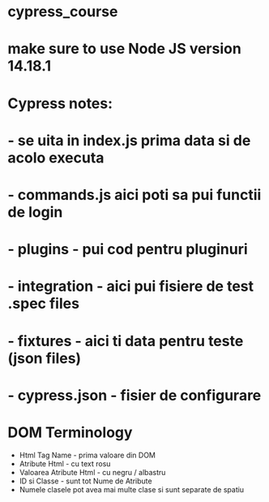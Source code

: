 # cypress_course
# make sure to use Node JS version 14.18.1


# Cypress notes:
# - se uita in index.js prima data si de acolo executa
# - commands.js aici poti sa pui functii de login
# - plugins - pui cod pentru pluginuri
# - integration - aici pui fisiere de test .spec files
# - fixtures - aici ti data pentru teste (json files)
# - cypress.json - fisier de configurare

# DOM Terminology
- Html Tag Name - prima valoare din DOM
- Atribute Html - cu text rosu
- Valoarea Atribute Html - cu negru / albastru
- ID si Classe - sunt tot Nume de Atribute
- Numele clasele pot avea mai multe clase si sunt separate de spatiu